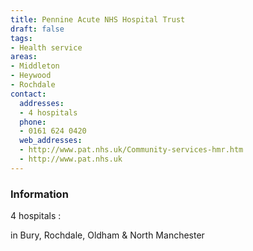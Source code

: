 ```yaml
---
title: Pennine Acute NHS Hospital Trust
draft: false
tags:
- Health service
areas:
- Middleton
- Heywood
- Rochdale
contact:
  addresses:
  - 4 hospitals
  phone:
  - 0161 624 0420
  web_addresses:
  - http://www.pat.nhs.uk/Community-services-hmr.htm
  - http://www.pat.nhs.uk
---
```


### Information
4 hospitals :

in Bury,  Rochdale,  Oldham   & North Manchester

